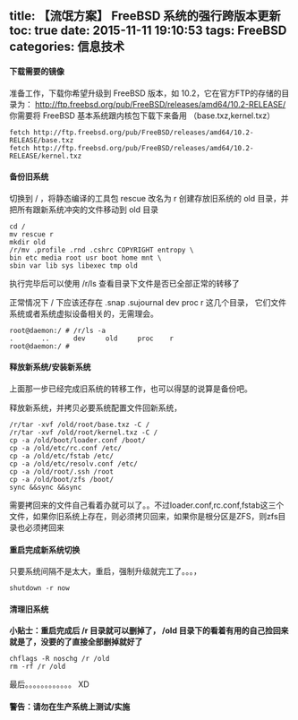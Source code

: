 title: 【流氓方案】 FreeBSD 系统的强行跨版本更新
toc: true
date: 2015-11-11 19:10:53
tags: FreeBSD
categories: 信息技术
---


#### 下载需要的镜像
准备工作，下载你希望升级到 FreeBSD 版本，如 10.2，它在官方FTP的存储的目录为：
http://ftp.freebsd.org/pub/FreeBSD/releases/amd64/10.2-RELEASE/
你需要将 FreeBSD 基本系统跟内核包下载下来备用 （base.txz,kernel.txz）
```
fetch http://ftp.freebsd.org/pub/FreeBSD/releases/amd64/10.2-RELEASE/base.txz
fetch http://ftp.freebsd.org/pub/FreeBSD/releases/amd64/10.2-RELEASE/kernel.txz
```

#### 备份旧系统

切换到 / ，将静态编译的工具包 rescue 改名为 r
创建存放旧系统的 old 目录，并把所有跟新系统冲突的文件移动到 old 目录
```
cd /
mv rescue r
mkdir old
/r/mv .profile .rnd .cshrc COPYRIGHT entropy \
bin etc media root usr boot home mnt \
sbin var lib sys libexec tmp old
```

执行完毕后可以使用 /r/ls 查看目录下文件是否已全部正常的转移了
<!--more-->
正常情况下 / 下应该还存在 
.snap .sujournal dev proc r 这几个目录，
它们文件系统或者系统虚拟设备相关的，无需理会。

```
root@daemon:/ # /r/ls -a
.       ..      dev     old     proc    r
root@daemon:/ #
```

#### 释放新系统/安装新系统
上面那一步已经完成旧系统的转移工作，也可以得瑟的说算是备份吧。

释放新系统，并拷贝必要系统配置文件回新系统，
```
/r/tar -xvf /old/root/base.txz -C /
/r/tar -xvf /old/root/kernel.txz -C /
cp -a /old/boot/loader.conf /boot/
cp -a /old/etc/rc.conf /etc/
cp -a /old/etc/fstab /etc/
cp -a /old/etc/resolv.conf /etc/
cp -a /old/root/.ssh /root
cp -a /old/boot/zfs /boot/
sync &&sync &&sync
```
需要拷回来的文件自己看着办就可以了。。不过loader.conf,rc.conf,fstab这三个文件，如果你旧系统上存在，则必须拷贝回来，如果你是根分区是ZFS，则zfs目录也必须拷回来

#### 重启完成新系统切换
只要系统间隔不是太大，重启，强制升级就完工了。。。，
```
shutdown -r now
```

#### 清理旧系统
**小贴士：重启完成后 /r 目录就可以删掉了， /old 目录下的看着有用的自己捡回来就是了，没要的了直接全部删掉就好了**
```
chflags -R noschg /r /old
rm -rf /r /old
```

最后。。。。。。。。。。。。 XD
#### 警告：请勿在生产系统上测试/实施